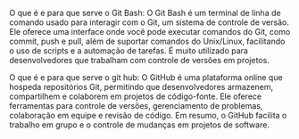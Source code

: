 O que é e para que serve o Git Bash:
O Git Bash é um terminal de linha de comando usado para interagir com o Git, um sistema de controle de versão. Ele oferece uma interface onde você pode executar comandos do Git, como commit, push e pull, além de suportar comandos do Unix/Linux, facilitando o uso de scripts e a automação de tarefas. É muito utilizado para desenvolvedores que trabalham com controle de versões em projetos.

O que é e para que serve o git hub:
O GitHub é uma plataforma online que hospeda repositórios Git, permitindo que desenvolvedores armazenem, compartilhem e colaborem em projetos de código-fonte. Ele oferece ferramentas para controle de versões, gerenciamento de problemas, colaboração em equipe e revisão de código. Em resumo, o GitHub facilita o trabalho em grupo e o controle de mudanças em projetos de software.





